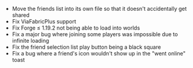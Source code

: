 + Move the friends list into its own file so that it doesn't accidentally get shared
+ Fix ViaFabricPlus support
+ Fix Forge &le; 1.19.2 not being able to load into worlds
+ Fix a major bug where joining some players was impossible due to infinite loading
+ Fix the friend selection list play button being a black square
+ Fix a bug where a friend's icon wouldn't show up in the "went online" toast
